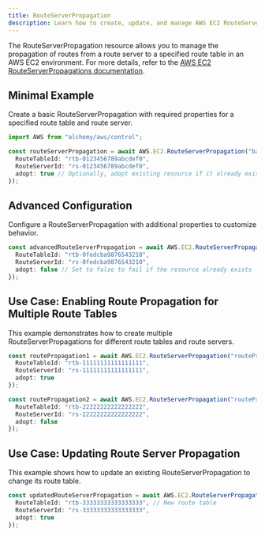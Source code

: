 ```yaml
---
title: RouteServerPropagation
description: Learn how to create, update, and manage AWS EC2 RouteServerPropagations using Alchemy Cloud Control.
---
```


The RouteServerPropagation resource allows you to manage the propagation of routes from a route server to a specified route table in an AWS EC2 environment. For more details, refer to the [AWS EC2 RouteServerPropagations documentation](https://docs.aws.amazon.com/ec2/latest/userguide/).

## Minimal Example

Create a basic RouteServerPropagation with required properties for a specified route table and route server.

```ts
import AWS from "alchemy/aws/control";

const routeServerPropagation = await AWS.EC2.RouteServerPropagation("basicRouteServerPropagation", {
  RouteTableId: "rtb-0123456789abcdef0",
  RouteServerId: "rs-0123456789abcdef0",
  adopt: true // Optionally, adopt existing resource if it already exists
});
```

## Advanced Configuration

Configure a RouteServerPropagation with additional properties to customize behavior.

```ts
const advancedRouteServerPropagation = await AWS.EC2.RouteServerPropagation("advancedRouteServerPropagation", {
  RouteTableId: "rtb-0fedcba9876543210",
  RouteServerId: "rs-0fedcba9876543210",
  adopt: false // Set to false to fail if the resource already exists
});
```

## Use Case: Enabling Route Propagation for Multiple Route Tables

This example demonstrates how to create multiple RouteServerPropagations for different route tables and route servers.

```ts
const routePropagation1 = await AWS.EC2.RouteServerPropagation("routePropagation1", {
  RouteTableId: "rtb-11111111111111111",
  RouteServerId: "rs-11111111111111111",
  adopt: true
});

const routePropagation2 = await AWS.EC2.RouteServerPropagation("routePropagation2", {
  RouteTableId: "rtb-22222222222222222",
  RouteServerId: "rs-22222222222222222",
  adopt: false
});
```

## Use Case: Updating Route Server Propagation

This example shows how to update an existing RouteServerPropagation to change its route table.

```ts
const updatedRouteServerPropagation = await AWS.EC2.RouteServerPropagation("updateRouteServerPropagation", {
  RouteTableId: "rtb-33333333333333333", // New route table
  RouteServerId: "rs-33333333333333333",
  adopt: true
});
```